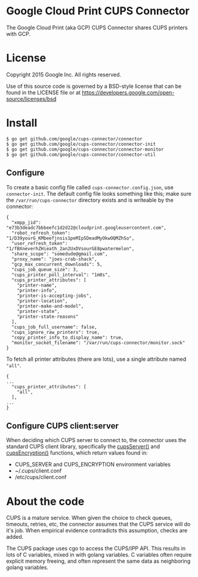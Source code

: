 # Google Cloud Print CUPS Connector
The Google Cloud Print (aka GCP) CUPS Connector shares CUPS printers with GCP.

# License
Copyright 2015 Google Inc. All rights reserved.

Use of this source code is governed by a BSD-style
license that can be found in the LICENSE file or at
https://developers.google.com/open-source/licenses/bsd

# Install
```
$ go get github.com/google/cups-connector/connector
$ go get github.com/google/cups-connector/connector-init
$ go get github.com/google/cups-connector/connector-monitor
$ go get github.com/google/cups-connector/connector-util
```

## Configure
To create a basic config file called `cups-connector.config.json`, use
`connector-init`. The default config file looks something like this; make sure
the `/var/run/cups-connector` directory exists and is writeable by the
connector:

```
{
  "xmpp_jid": "e73b3deadc7bbbeefc1d2d22@cloudprint.googleusercontent.com",
  "robot_refresh_token": "1/D39yourG_KMbeefjnsis1peMIp5DeadMyOkwOQMZhSo",
  "user_refresh_token": "1/fBXneverhZHieath_2an2UxDVsourGE8pwatermelon",
  "share_scope": "somedude@gmail.com",
  "proxy_name": "joes-crab-shack",
  "gcp_max_concurrent_downloads": 5,
  "cups_job_queue_size": 3,
  "cups_printer_poll_interval": "1m0s",
  "cups_printer_attributes": [
    "printer-name",
    "printer-info",
    "printer-is-accepting-jobs",
    "printer-location",
    "printer-make-and-model",
    "printer-state",
    "printer-state-reasons"
  ],
  "cups_job_full_username": false,
  "cups_ignore_raw_printers": true,
  "copy_printer_info_to_display_name": true,
  "monitor_socket_filename": "/var/run/cups-connector/monitor.sock"
}
```

To fetch all printer attributes (there are lots), use a single attribute named
`"all"`.
```
{
...
  "cups_printer_attributes": [
    "all",
  ],
...
}
```

## Configure CUPS client:server
When deciding which CUPS server to connect to, the connector uses the standard
CUPS client library, specifically the
[cupsServer()](https://www.cups.org/documentation.php/doc-1.7/api-cups.html#cupsServer)
and
[cupsEncryption()](https://www.cups.org/documentation.php/doc-1.7/api-cups.html#cupsEncryption)
functions, which return values found in:
- CUPS_SERVER and CUPS_ENCRYPTION environment variables
- ~/.cups/client.conf
- /etc/cups/client.conf

# About the code
CUPS is a mature service. When given the choice to check queues, timeouts,
retries, etc, the connector assumes that the CUPS service will do it's job.
When empirical evidence contradicts this assumption, checks are added.

The CUPS package uses cgo to access the CUPS/IPP API. This results in lots of
C variables, mixed in with golang variables. C variables often require explicit
memory freeing, and often represent the same data as neighboring golang
variables.
